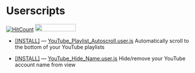 # Userscripts
[![HitCount](https://hits.dwyl.com/Technetium1/Userscripts.svg)](https://hits.dwyl.com/Technetium1/Userscripts)
<img src="https://forthebadge.com/images/badges/built-with-resentment.svg" width="110" height="20" />


* [\[INSTALL\]](https://github.com/Technetium1/Userscripts/raw/main/YouTube_Playlist_Autoscroll.user.js) — [YouTube_Playlist_Autoscroll.user.js](https://github.com/Technetium1/Userscripts/blob/main/YouTube_Playlist_Autoscroll.user.js) Automatically scroll to the bottom of your YouTube playlists

* [\[INSTALL\]](https://github.com/Technetium1/Userscripts/raw/main/YouTube_Hide_Name.user.js) — [YouTube_Hide_Name.user.js](https://github.com/Technetium1/Userscripts/blob/main/YouTube_Hide_Name.user.js) Hide/remove your YouTube account name from view
